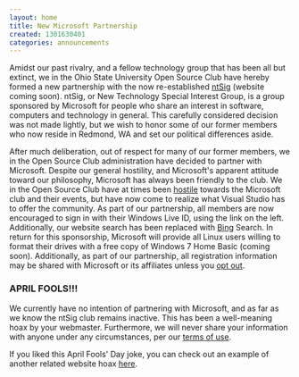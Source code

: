 ```yaml
---
layout: home
title: New Microsoft Partnership
created: 1301630401
categories: announcements
---
```

Amidst our past rivalry, and a fellow technology group that has been all but extinct, we in the Ohio State University Open Source Club have hereby formed a new partnership with the now re-established [ntSig](http://mail.cse.ohio-state.edu/mailman/listinfo/ntsig) (website coming soon). ntSig, or New Technology Special Interest Group, is a group sponsored by Microsoft for people who share an interest in software, computers and technology in general. This carefully considered decision was not made lightly, but we wish to honor some of our former members who now reside in Redmond, WA and set our political differences aside.

After much deliberation, out of respect for many of our former members, we in the Open Source Club administration have decided to partner with Microsoft. Despite our general hostility, and Microsoft's apparent attitude toward our philosophy, Microsoft has always been friendly to the club. We in the Open Source Club have at times been [hostile](/vista) towards the Microsoft club and their events, but have now come to realize what Visual Studio has to offer the community. As part of our partnership, all members are now encouraged to sign in with their Windows Live ID, using the link on the left. Additionally, our website search has been replaced with [Bing](http://www.bing.com/) Search. In return for this sponsorship, Microsoft will provide all Linux users willing to format their drives with a free copy of Windows 7 Home Basic (coming soon). Additionally, as part of our partnership, all registration information may be shared with Microsoft or its affiliates unless you [opt out](/ntsig).

### APRIL FOOLS!!!

We currently have no intention of partnering with Microsoft, and as far as we know the ntSig club remains inactive. This has been a well-meaning hoax by your webmaster. Furthermore, we will never share your information with anyone under any circumstances, per our [terms of use](/rules).

If you liked this April Fools' Day joke, you can check out an example of another related website hoax [here](http://www.youtube.com/watch?v=dQw4w9WgXcQ).
